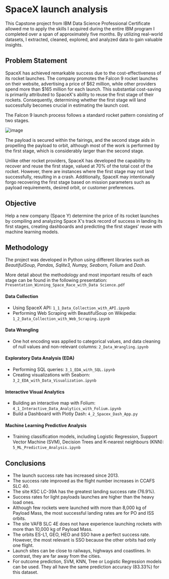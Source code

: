 # SpaceX launch analysis

This Capstone project from IBM Data Science Professional Certificate allowed me to apply the skills I acquired during the entire IBM program I completed over a span of approximately five months. By utilizing real-world datasets, I extracted, cleaned, explored, and analyzed data to gain valuable insights.

## Problem Statement

SpaceX has achieved remarkable success due to the cost-effectiveness of its rocket launches. The company promotes the Falcon 9 rocket launches on their website, advertising a price of $62 million, while other providers spend more than $165 million for each launch. This substantial cost-saving is primarily attributed to SpaceX's ability to reuse the first stage of their rockets. Consequently, determining whether the first stage will land successfully becomes crucial in estimating the launch cost.

The Falcon 9 launch process follows a standard rocket pattern consisting of two stages. 

![image](https://github.com/julionakama/SpaceX_Launch_Analysis/assets/123141709/3f486e7f-e248-43fc-8c48-fd82b069cfd6)

The payload is secured within the fairings, and the second stage aids in propelling the payload to orbit, although most of the work is performed by the first stage, which is considerably larger than the second stage. 

Unlike other rocket providers, SpaceX has developed the capability to recover and reuse the first stage, valued at 70% of the total cost of the rocket. However, there are instances where the first stage may not land successfully, resulting in a crash. Additionally, SpaceX may intentionally forgo recovering the first stage based on mission parameters such as payload requirements, desired orbit, or customer preferences.

## Objective
Help a new company (Space Y) determine the price of its rocket launches by compiling and analyzing Space X's track record of success in landing its first stages, creating dashboards and predicting the first stages' reuse with machine learning models.

## Methodology

The project was developed in Python using different libraries such as _BeautifulSoup, Pandas, Sqlite3, Numpy, Seaborn, Folium_ and _Dash_.

More detail about the methodology and most important results of each stage can be found in the following presentation: `Presentation_Winning_Space_Race_with_Data Science.pdf`

#### Data Collection
- Using SpaceX API: `1_1_Data_Collection_with_API.ipynb`
- Performing Web Scraping with BeautifulSoup on Wikipedia: `1_2_Data_Collection_with_Web_Scraping.ipynb`

#### Data Wrangling
- One hot encoding was applied to categorical values, and data cleaning of null values and non-relevant columns: `2_Data_Wrangling.ipynb`

#### Exploratory Data Analysis (EDA)
- Performing SQL queries: `3_1_EDA_with_SQL.ipynb`
- Creating visualizations with Seaborn: `3_2_EDA_with_Data_Visualization.ipynb`

#### Interactive Visual Analytics
- Building an interactive map with Folium: `4_1_Interactive_Data_Analytics_with_Folium.ipynb`
- Build a Dashboard with Plotly Dash: `4_2_Spacex_Dash_App.py`

#### Machine Learning Predictive Analysis
- Training classification models, including Logistic Regression, Support Vector Machine (SVM), Decision Trees and K-nearest neighbours (KNN): `5_ML_Predictive_Analysis.ipynb`


## Conclusions

- The launch success rate has increased since 2013.
- The success rate improved as the flight number increases in CCAFS SLC 40.
- The site KSC LC-39A has the greatest landing success rate (76.9%).
- Success rates for light payloads launches are higher than the heavy load ones.
- Although few rockets were launched with more than 8,000 kg of Payload Mass, the most successful landing rates are for PO and ISS orbits.
- The site VAFB SLC 4E does not have experience launching rockets with more than 10,000 kg of Payload Mass.
- The orbits ES-L1, GEO, HEO and SSO have a perfect success rate. However, the most relevant is SSO because the other orbits had only one flight.
- Launch sites can be close to railways, highways and coastlines. In contrast, they are far away from the cities.
- For outcome prediction, SVM, KNN, Tree or Logistic Regression models can be used. They all have the same prediction accuracy (83.33%) for this dataset.




